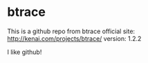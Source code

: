 btrace
======

This is a github repo from btrace official site: http://kenai.com/projects/btrace/
version: 1.2.2

I like github!


